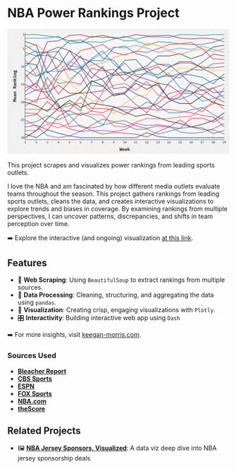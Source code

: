 # NBA Power Rankings Project

![image of graph][image]

[image]: Dash_Deploy/assets/screenshot_250225.jpg

This project scrapes and visualizes power rankings from leading sports outlets.

I love the NBA and am fascinated by how different media outlets evaluate teams throughout the season. This project gathers rankings from leading sports outlets, cleans the data, and creates interactive visualizations to explore trends and biases in coverage. By examining rankings from multiple perspectives, I can uncover patterns, discrepancies, and shifts in team perception over time.

➡️ Explore the interactive (and ongoing) visualization [at this link](https://nba-power-rankings.onrender.com/).

## Features
- 🔭 **Web Scraping**: Using `BeautifulSoup` to extract rankings from multiple sources.
- 🧹 **Data Processing**: Cleaning, structuring, and aggregating the data using `pandas`.
- 📍 **Visualization**: Creating crisp, engaging visualizations with `Plotly`.
- 🎛️ **Interactivity**: Building interactive web app using `Dash`

➡️ For more insights, visit [keegan-morris.com](https://keegan-morris.com/tag/power-rankings-project/).

### Sources Used
- [**Bleacher Report**](https://bleacherreport.com/nba)
- [**CBS Sports**](https://www.cbssports.com/nba/)
- [**ESPN**](https://www.espn.com/nba/)
- [**FOX Sports**](https://www.foxsports.com/nba)
- [**NBA.com**](https://www.nba.com/news/)
- [**theScore**](https://www.thescore.com/nba/news)


## Related Projects

- 🖼️ **[NBA Jersey Sponsors, Visualized](https://keegan-morris.com/2025/02/17/nba-jersey-sponsors-analyzed/)**: A data viz deep dive into NBA jersey sponsorship deals